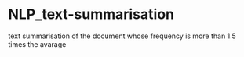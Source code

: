 # NLP_text-summarisation
text summarisation of the document whose frequency is more than 1.5 times the avarage
